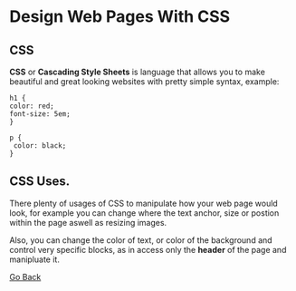 # Design Web Pages With CSS


## CSS

**CSS** or **Cascading Style Sheets** is language that allows you to make beautiful and great looking websites with pretty simple syntax, example:

```
h1 {
color: red;
font-size: 5em;
}

p {
 color: black;
}
```

## CSS Uses.

There plenty of usages of CSS to manipulate how your web page would look, for example you can change where the text anchor, size or postion within the page aswell as resizing images.

Also, you can change the color of text, or color of the background and control very specific blocks, as in access only the **header** of the page and manipluate it.


[Go Back](https://musaabshalaldeh.github.io/reading-notes/)